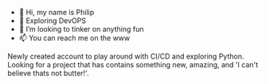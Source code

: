 - 👋 Hi, my name is Philip
- 👀 Exploring DevOPS 
- 💞️ I’m looking to tinker on anything fun
- 📫 You can reach me on the www 

Newly created account to play around with CI/CD and exploring Python. Looking for a project that has contains something new, amazing, 
and 'I can't believe thats not butter!'.   
